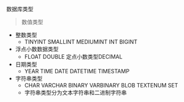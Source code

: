 数据库类型

> 数值类型

+  整数类型
	+ TINYINT SMALLINT MEDIUMINT INT BIGINT
+  浮点小数数据类型
	+ FLOAT DOUBLE 定点小数类型DECIMAL
+ 日期类型
	+ YEAR TIME DATE DATETIME TIMESTAMP
+ 字符串类型
	+ CHAR VARCHAR BINARY VARBINARY BLOB TEXTENUM SET
	+ 字符串类型分为文本字符串和二进制字符串

